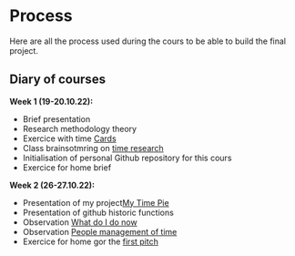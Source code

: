 # Process

Here are all the process used during the cours to be able to build the final project. 

## Diary of courses 
**Week 1 (19-20.10.22):**  <br />
* Brief presentation
* Research methodology theory
* Exercice with time [Cards](https://docs.google.com/spreadsheets/d/1672c3W032zx3dYR3bopSsa6e9ZvO7UeDUUrqGvxvQ_o/edit#gid=0)
* Class brainsotmring on [time research](https://miro.com/app/board/uXjVPLzApFY=/)
* Initialisation of personal Github repository for this cours
* Exercice for home brief

**Week 2 (26-27.10.22):**  <br />
* Presentation of my project[My Time Pie](https://github.com/michelle-po/head-md-time-in-time-out/tree/main/process/My%20time%20pie)
* Presentation of github historic functions
* Observation [What do I do now](https://github.com/michelle-po/head-md-time-in-time-out/tree/main/process/What%20do%20I%20do%20now%3F)
* Observation [People management of time](https://github.com/michelle-po/head-md-time-in-time-out/tree/main/process/People%20management%20of%20time)
* Exercice for home gor the [first pitch](https://github.com/michelle-po/head-md-time-in-time-out/blob/main/pitches/pitch-2022-10-27.md)